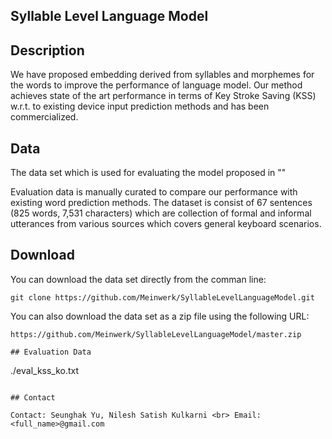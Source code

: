 ## Syllable Level Language Model

## Description
We have proposed embedding derived from syllables and morphemes for the words to improve the performance of language model. Our method achieves state of the art performance in terms of Key Stroke Saving (KSS) w.r.t. to existing device input prediction methods and has been commercialized.

## Data
The data set which is used for evaluating the model proposed in ""

Evaluation data is manually curated to compare our performance with existing word prediction methods. The dataset is consist of 67 sentences (825 words, 7,531 characters) which are collection of formal and informal utterances from various sources which covers general keyboard scenarios. 

## Download

You can download the data set directly from the comman line:
```
git clone https://github.com/Meinwerk/SyllableLevelLanguageModel.git
```

You can also download the data set as a zip file using the following URL:
```
https://github.com/Meinwerk/SyllableLevelLanguageModel/master.zip 

## Evaluation Data
```
./eval_kss_ko.txt
```

## Contact

Contact: Seunghak Yu, Nilesh Satish Kulkarni <br> Email: <full_name>@gmail.com
